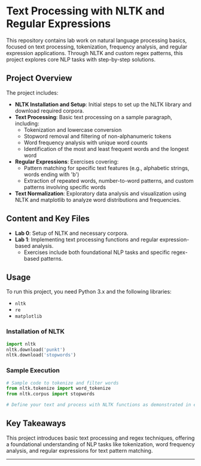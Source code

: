 # Text Processing with NLTK and Regular Expressions

This repository contains lab work on natural language processing basics, focused on text processing, tokenization, frequency analysis, and regular expression applications. Through NLTK and custom regex patterns, this project explores core NLP tasks with step-by-step solutions.

## Project Overview

The project includes:
- **NLTK Installation and Setup**: Initial steps to set up the NLTK library and download required corpora.
- **Text Processing**: Basic text processing on a sample paragraph, including:
  - Tokenization and lowercase conversion
  - Stopword removal and filtering of non-alphanumeric tokens
  - Word frequency analysis with unique word counts
  - Identification of the most and least frequent words and the longest word
- **Regular Expressions**: Exercises covering:
  - Pattern matching for specific text features (e.g., alphabetic strings, words ending with 'b')
  - Extraction of repeated words, number-to-word patterns, and custom patterns involving specific words
- **Text Normalization**: Exploratory data analysis and visualization using NLTK and matplotlib to analyze word distributions and frequencies.

## Content and Key Files

- **Lab 0**: Setup of NLTK and necessary corpora.
- **Lab 1**: Implementing text processing functions and regular expression-based analysis.
  - Exercises include both foundational NLP tasks and specific regex-based patterns.

## Usage

To run this project, you need Python 3.x and the following libraries:
- `nltk`
- `re`
- `matplotlib`

### Installation of NLTK
```python
import nltk
nltk.download('punkt')
nltk.download('stopwords')
```

### Sample Execution
```python
# Sample code to tokenize and filter words
from nltk.tokenize import word_tokenize
from nltk.corpus import stopwords

# Define your text and process with NLTK functions as demonstrated in each lab step.
```

## Key Takeaways
This project introduces basic text processing and regex techniques, offering a foundational understanding of NLP tasks like tokenization, word frequency analysis, and regular expressions for text pattern matching.

---

